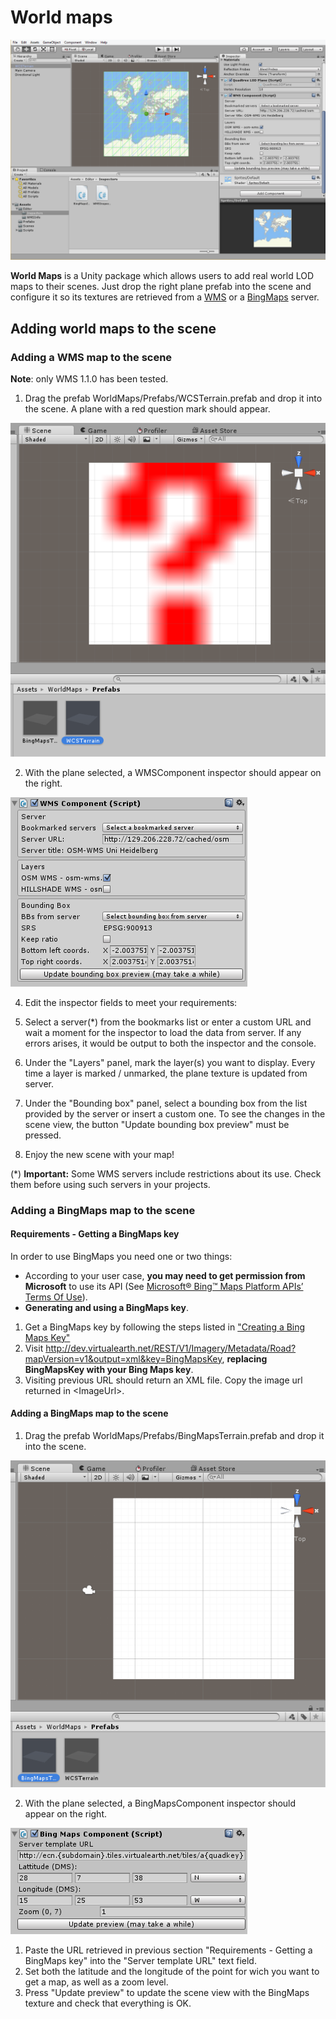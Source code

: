 # World maps

![Screenshot of World Maps](Images/world_maps_screenshot.png)

**World Maps** is a Unity package which allows users to add real world LOD maps to their scenes. Just drop the right plane prefab into the scene and configure it so its textures are retrieved from a [WMS](https://en.wikipedia.org/wiki/Web_Map_Service) or a [BingMaps](https://en.wikipedia.org/wiki/Bing_Maps) server.

## Adding world maps to the scene

### Adding a WMS map to the scene

**Note**: only WMS 1.1.0 has been tested.

1. Drag the prefab WorldMaps/Prefabs/WCSTerrain.prefab and drop it into the scene. A plane with a red question mark should appear.

  ![](Images/Tutorial/WMS/DroppingWMSPrefabIntoScene.png)

2. With the plane selected, a WMSComponent inspector should appear on the right. 

  ![](Images/Tutorial/WMS/WMSInspector.png)

4. Edit the inspector fields to meet your requirements:
  1. Select a server(\*) from the bookmarks list or enter a custom URL and wait a moment for the inspector to load the data from server. If any errors arises, it would be output to both the inspector and the console.
  2. Under the "Layers" panel, mark the layer(s) you want to display. Every time a layer is marked / unmarked, the plane texture is updated from server.
  3. Under the "Bounding box" panel, select a bounding box from the list provided by the server or insert a custom one. To see the changes in the scene view, the button "Update bounding box preview" must be pressed.

5. Enjoy the new scene with your map!

(\*) **Important:** Some WMS servers include restrictions about its use. Check them before using such servers in your projects.

### Adding a BingMaps map to the scene

#### Requirements - Getting a BingMaps key

In order to use BingMaps you need one or two things:

- According to your user case, **you may need to get permission from Microsoft** to use its API (See [Microsoft® Bing™ Maps Platform APIs’ Terms Of Use](https://www.microsoft.com/maps/product/terms.html)).
- **Generating and using a BingMaps key**.

1. Get a BingMaps key by following the steps listed in ["Creating a Bing Maps Key"](https://msdn.microsoft.com/es-es/library/ff428642.aspx)
2. Visit <http://dev.virtualearth.net/REST/V1/Imagery/Metadata/Road?mapVersion=v1&output=xml&key=BingMapsKey>, **replacing BingMapsKey with your Bing Maps key**.
3. Visiting previous URL should return an XML file. Copy the image url returned in \<ImageUrl\>.

#### Adding a BingMaps map to the scene

1. Drag the prefab WorldMaps/Prefabs/BingMapsTerrain.prefab and drop it into the scene.

  ![](Images/Tutorial/BingMaps/DroppingBingMapsPrefabIntoScene.png)
  
2. With the plane selected, a BingMapsComponent inspector should appear on the right. 

  ![](Images/Tutorial/BingMaps/BingMapsInspector.png)
  
  1. Paste the URL retrieved in previous section "Requirements - Getting a BingMaps key" into the "Server template URL" text field.
  2. Set both the latitude and the longitude of the point for wich you want to get a map, as well as a zoom level.
  3. Press "Update preview" to update the scene view with the BingMaps texture and check that everything is OK.
